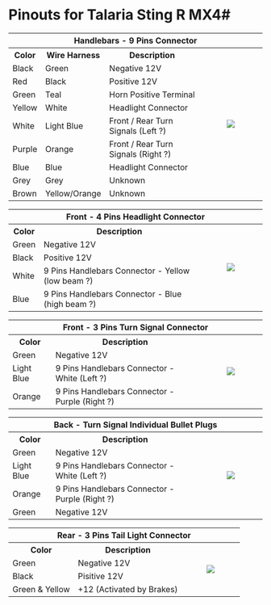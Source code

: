 
# Pinouts for Talaria Sting R MX4#
<table>
	<thead>
    <tr>
      <th colspan="4">Handlebars - 9 Pins Connector</td>
    </tr>
	</thead>
  <tr>
    <th><b>Color</b></th>
    <th><b>Wire Harness</b></th>
    <th><b>Description</b></th>
    <td rowspan="11" align="center" width="25%"><img src="https://github.com/technophreak/Talaria-Sting-R-MX4/blob/main/Images/20230727_121335.jpg"></td>
  </tr>  
  <tr>
    <td>Black</td>
    <td>Green</td>
    <td>Negative 12V</td>    
  </tr>
  <tr>
    <td>Red</td>
    <td>Black</td>
    <td>Positive 12V</td>    
  </tr>
    <tr>
    <td>Green</td>
    <td>Teal</td>
    <td>Horn Positive Terminal</td>    
  </tr>
  <tr>
    <td>Yellow</td>
    <td>White</td>
    <td>Headlight Connector</td>    
  </tr>  
  <tr>
    <td>White</td>
    <td>Light Blue</td>
    <td>Front / Rear Turn Signals (Left ?)</td>    
  </tr>  
  <tr>
    <td>Purple</td>
    <td>Orange</td>
    <td>Front / Rear Turn Signals (Right ?)</td>    
  </tr>   
  <tr>
    <td>Blue</td>
    <td>Blue</td>
    <td>Headlight Connector</td>    
  </tr>
  <tr>
    <td>Grey</td>
    <td>Grey</td>
    <td>Unknown</td>    
  </tr>
    <tr>
    <td>Brown</td>
    <td>Yellow/Orange</td>
    <td>Unknown</td>    
  </tr>
</table>

<table>	
    <thead>
  	  <tr>
  	    <th colspan="3">Front - 4 Pins Headlight Connector</td>
      </tr>
    </thead>
  <tr>
    <th><b>Color</b></th>
    <th><b>Description</b></th>
    <td rowspan="5" align="center" width="25%"><img src="https://github.com/technophreak/Talaria-Sting-R-MX4/blob/main/Images/20230728_161124.jpg"></td>
  </tr>  
  <tr>
    <td>Green</td>
    <td>Negative 12V</td>    
  </tr>
  <tr>
    <td>Black</td>
    <td>Positive 12V</td>    
  </tr>
  <tr>
    <td>White</td>
    <td>9 Pins Handlebars Connector - Yellow (low beam ?)</td>    
  </tr>	 
  <tr>
    <td>Blue</td>
    <td>9 Pins Handlebars Connector - Blue (high beam ?)</td>    
  </tr>	 
</table>
		

<table>
  	<thead>
      <tr>
          <th colspan="3">Front - 3 Pins Turn Signal Connector</td>
      </tr>
    </thead>
  <tr>
    <th><b>Color</b></th>
    <th><b>Description</b></th>
    <td rowspan="5" align="center" width="25%"><img src="https://github.com/technophreak/Talaria-Sting-R-MX4/blob/main/Images/20230727_124518.jpg"></td>    
  </tr>  
  <tr>
    <td>Green</td>
    <td>Negative 12V</td>    
  </tr>
  <tr>
    <td>Light Blue</td>
    <td>9 Pins Handlebars Connector - White (Left ?)</td>    
  </tr>	 
  <tr>
    <td>Orange</td>
    <td>9 Pins Handlebars Connector - Purple (Right ?)</td>    
  </tr>	 
</table>		
		
		

<table>
  	<thead>
      <tr>
          <th colspan="3">Back - Turn Signal Individual Bullet Plugs</td>
      </tr>
    </thead>
  <tr>
    <th><b>Color</b></th>
    <th><b>Description</b></th>
    <td rowspan="5" align="center" width="25%"><img src="https://github.com/technophreak/Talaria-Sting-R-MX4/blob/main/Images/20230727_122136.jpg"></td>        
  </tr>  
  <tr>
    <td>Green</td>
    <td>Negative 12V</td>    
  </tr>
  <tr>
    <td>Light Blue</td>
    <td>9 Pins Handlebars Connector - White (Left ?)</td>    
  </tr>	 
  <tr>
    <td>Orange</td>
    <td>9 Pins Handlebars Connector - Purple (Right ?)</td>    
  </tr>	 
  <tr>
    <td>Green</td>
    <td>Negative 12V</td>    
  </tr>  
</table>
		

<table>
  	<thead>
      <tr>
          <th colspan="3">Rear - 3 Pins Tail Light Connector</td>
      </tr>
    </thead>
  <tr>
    <th><b>Color</b></th>
    <th><b>Description</b></th>
    <td rowspan="4" align="center" width="25%"><img src="https://github.com/technophreak/Talaria-Sting-R-MX4/blob/main/Images/20230727_122102.jpg"></td>            
  </tr>  
  <tr>
    <td>Green</td>
    <td>Negative 12V</td>    
  </tr>
  <tr>
    <td>Black</td>
    <td>Pisitive 12V</td>    
  </tr>	 
  <tr>
    <td>Green & Yellow</td>
    <td>+12 (Activated by Brakes)</td>    
  </tr>	 
</table>	  
